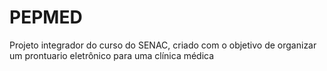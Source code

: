 # PEPMED
 Projeto integrador do curso do SENAC, criado com o objetivo de organizar um prontuario eletrônico para uma clínica médica
